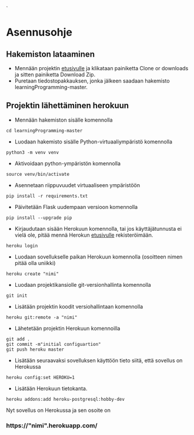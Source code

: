 `
# Asennusohje

## Hakemiston lataaminen
- Mennään projektin [etusivulle](https://github.com/yumoL/learningProgramming) ja klikataan painiketta Clone or downloads ja sitten painiketta Download Zip.
- Puretaan tiedostopakkauksen, jonka jälkeen saadaan hakemisto learningProgramming-master.

## Projektin lähettäminen herokuun
- Mennään hakemiston sisälle komennolla
```
cd learningProgramming-master
```
- Luodaan hakemisto sisälle  Python-virtuaaliympäristö komennolla 
```
python3 -m venv venv
```
- Aktivoidaan python-ympäristön komennolla
```
source venv/bin/activate
```

- Asennetaan riippuvuudet virtuaaliseen ympäristöön
```
pip install -r requirements.txt
```
- Päivitetään Flask uudempaan versioon komennolla
```
pip install --upgrade pip
```
- Kirjaudutaan sisään Herokuun komennolla, tai jos käyttäjätunnusta ei vielä ole, pitää mennä Herokun [etusivulle](https://id.heroku.com/login) rekisteröimään.
```
heroku login
```
- Luodaan sovellukselle paikan Herokuun komennolla (osoitteen nimen pitää olla uniikki)
```
heroku create "nimi"
```
- Luodaan projektikansiolle git-versionhallinta komennolla
```
git init
```

- Lisätään projektin koodit versiohallintaan komennolla
```
heroku git:remote -a "nimi"
```
- Lähetetään projektin Herokuun komennoilla
```
git add .
git commit -m"initial configuartion"
git push heroku master
```
- Lisätään seuraavaksi sovelluksen käyttöön tieto siitä, että sovellus on Herokussa
```
heroku config:set HEROKU=1
```
- Lisätään Herokuun tietokanta. 
```
heroku addons:add heroku-postgresql:hobby-dev
```
Nyt sovellus on Herokussa ja sen osoite on 
### https://"nimi".herokuapp.com/
